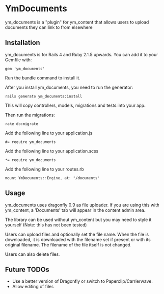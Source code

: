 # YmDocuments

ym_documents is a "plugin" for ym_content that allows users to upload documents they can link to from elsewhere

## Installation
ym_documents is for Rails 4 and Ruby 2.1.5 upwards. 
You can add it to your Gemfile with:

```
gem 'ym_documents'
```

Run the bundle command to install it.

After you install ym_documents, you need to run the generator:

```
rails generate ym_documents:install
```

This will copy controllers, models, migrations and tests into your app.

Then run the migrations:

```
rake db:migrate
```

Add the following line to your application.js

```
#= require ym_documents
```

Add the following line to your application.scss

```
*= require ym_documents
```

Add the following line to your routes.rb

```
mount YmDocuments::Engine, at: "/documents"
```

## Usage
ym_documents uses dragonfly 0.9 as file uploader. If you are using this with ym_content, a 'Documents' tab will appear in the content admin area.

The library can be used without ym_content but you may need to style it yourself (Note: this has not been tested)

Users can upload files and optionally set the file name. When the file is downloaded, it is downloaded with the filename set if present or with its original filename. The filename of the file itself is not changed.

Users can also delete files.

## Future TODOs

- Use a better version of Dragonfly or switch to Paperclip/Carrierwave.
- Allow editing of files 
